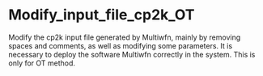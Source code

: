 # Modify_input_file_cp2k_OT
Modify the cp2k input file generated by Multiwfn, mainly by removing spaces and comments, as well as modifying some parameters.
It is necessary to deploy the software Multiwfn correctly in the system.
This is only for OT method.
